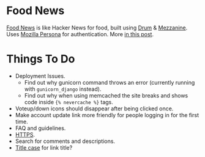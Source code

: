 Food News
=========

[Food News](http://food.hypertexthero.com) is like Hacker News for food, built using [Drum](http://drum.jupo.org/) & [Mezzanine](http://http://mezzanine.jupo.org/). Uses [Mozilla Persona](https://persona.org) for authentication. More [in this post](http://hypertexthero.com/logbook/2013/10/intro-food-news/).

Things To Do
==========

- Deployment Issues.
    - Find out why gunicorn command throws an error (currently running with `gunicorn_django` instead).
    - Find out why when using memcached the site breaks and shows code inside `{% nevercache %}` tags.
- Voteup/down icons should disappear after being clicked once.
- Make account update link more friendly for people logging in for the first time.
- FAQ and guidelines.
- [HTTPS](https://www.tbray.org/ongoing/When/201x/2012/12/02/HTTPS).
- Search for comments and descriptions.
- [Title case](https://pypi.python.org/pypi/titlecase/0.4) for link title?
